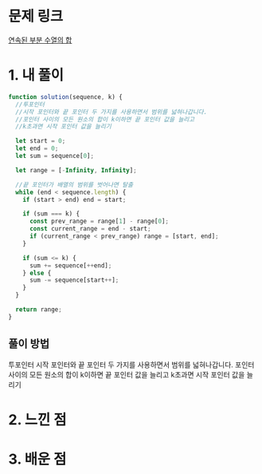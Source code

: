 # 문제 링크

[연속된 부분 수열의 합](https://school.programmers.co.kr/learn/courses/30/lessons/178870#)

# 1. 내 풀이

```js
function solution(sequence, k) {
  //투포인터
  //시작 포인터와 끝 포인터 두 가지를 사용하면서 범위를 넓혀나갑니다.
  //포인터 사이의 모든 원소의 합이 k이하면 끝 포인터 값을 늘리고
  //k초과면 시작 포인터 값을 늘리기

  let start = 0;
  let end = 0;
  let sum = sequence[0];

  let range = [-Infinity, Infinity];

  //끝 포인터가 배열의 범위를 벗어나면 탈출
  while (end < sequence.length) {
    if (start > end) end = start;

    if (sum === k) {
      const prev_range = range[1] - range[0];
      const current_range = end - start;
      if (current_range < prev_range) range = [start, end];
    }

    if (sum <= k) {
      sum += sequence[++end];
    } else {
      sum -= sequence[start++];
    }
  }

  return range;
}
```

## 풀이 방법

투포인터
시작 포인터와 끝 포인터 두 가지를 사용하면서 범위를 넓혀나갑니다.
포인터 사이의 모든 원소의 합이 k이하면 끝 포인터 값을 늘리고
k초과면 시작 포인터 값을 늘리기

# 2. 느낀 점

# 3. 배운 점
